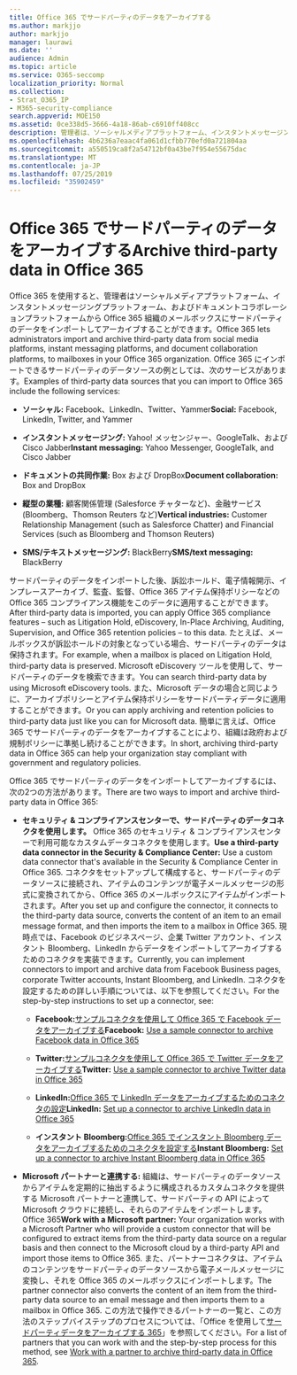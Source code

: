 ```yaml
---
title: Office 365 でサードパーティのデータをアーカイブする
ms.author: markjjo
author: markjjo
manager: laurawi
ms.date: ''
audience: Admin
ms.topic: article
ms.service: O365-seccomp
localization_priority: Normal
ms.collection:
- Strat_O365_IP
- M365-security-compliance
search.appverid: MOE150
ms.assetid: 0ce338d5-3666-4a18-86ab-c6910ff408cc
description: 管理者は、ソーシャルメディアプラットフォーム、インスタントメッセージングプラットフォーム、およびドキュメントコラボレーションプラットフォームから Office 365 組織のメールボックスにサードパーティのデータをインポートできます。 これにより、Office 365 で Facebook、Twitter、およびその他のサードパーティのデータソースからデータをアーカイブすることができます。 その後、サードパーティデータの Office 365 コンプライアンス機能 (法的情報保留、電子情報開示、インプレースアーカイブ、アイテム保持ポリシーなど) を使用して適用することができます。
ms.openlocfilehash: 4b6236a7eaac4fa061d1cfbb770efd0a721804aa
ms.sourcegitcommit: a550519ca8f2a54712bf0a43be7f954e55675dac
ms.translationtype: MT
ms.contentlocale: ja-JP
ms.lasthandoff: 07/25/2019
ms.locfileid: "35902459"
---
```

# <a name="archive-third-party-data-in-office-365"></a><span data-ttu-id="bcfde-105">Office 365 でサードパーティのデータをアーカイブする</span><span class="sxs-lookup"><span data-stu-id="bcfde-105">Archive third-party data in Office 365</span></span>

<span data-ttu-id="bcfde-106">Office 365 を使用すると、管理者はソーシャルメディアプラットフォーム、インスタントメッセージングプラットフォーム、およびドキュメントコラボレーションプラットフォームから Office 365 組織のメールボックスにサードパーティのデータをインポートしてアーカイブすることができます。</span><span class="sxs-lookup"><span data-stu-id="bcfde-106">Office 365 lets administrators import and archive third-party data from social media platforms, instant messaging platforms, and document collaboration platforms, to mailboxes in your Office 365 organization.</span></span> <span data-ttu-id="bcfde-107">Office 365 にインポートできるサードパーティのデータソースの例としては、次のサービスがあります。</span><span class="sxs-lookup"><span data-stu-id="bcfde-107">Examples of third-party data sources that you can import to Office 365 include the following services:</span></span> 
  
- <span data-ttu-id="bcfde-108">**ソーシャル:** Facebook、LinkedIn、Twitter、Yammer</span><span class="sxs-lookup"><span data-stu-id="bcfde-108">**Social:** Facebook, LinkedIn, Twitter, and Yammer</span></span> 
    
- <span data-ttu-id="bcfde-109">**インスタントメッセージング:** Yahoo! メッセンジャー、GoogleTalk、および Cisco Jabber</span><span class="sxs-lookup"><span data-stu-id="bcfde-109">**Instant messaging:** Yahoo Messenger, GoogleTalk, and Cisco Jabber</span></span> 
    
- <span data-ttu-id="bcfde-110">**ドキュメントの共同作業:** Box および DropBox</span><span class="sxs-lookup"><span data-stu-id="bcfde-110">**Document collaboration:** Box and DropBox</span></span> 
    
- <span data-ttu-id="bcfde-111">**縦型の業種:** 顧客関係管理 (Salesforce チャターなど)、金融サービス (Bloomberg、Thomson Reuters など)</span><span class="sxs-lookup"><span data-stu-id="bcfde-111">**Vertical industries:** Customer Relationship Management (such as Salesforce Chatter) and Financial Services (such as Bloomberg and Thomson Reuters)</span></span> 
    
- <span data-ttu-id="bcfde-112">**SMS/テキストメッセージング:** BlackBerry</span><span class="sxs-lookup"><span data-stu-id="bcfde-112">**SMS/text messaging:** BlackBerry</span></span> 
    
<span data-ttu-id="bcfde-113">サードパーティのデータをインポートした後、訴訟ホールド、電子情報開示、インプレースアーカイブ、監査、監督、Office 365 アイテム保持ポリシーなどの Office 365 コンプライアンス機能をこのデータに適用することができます。</span><span class="sxs-lookup"><span data-stu-id="bcfde-113">After third-party data is imported, you can apply Office 365 compliance features – such as Litigation Hold, eDiscovery, In-Place Archiving, Auditing, Supervision, and Office 365 retention policies – to this data.</span></span> <span data-ttu-id="bcfde-114">たとえば、メールボックスが訴訟ホールドの対象となっている場合、サードパーティのデータは保持されます。</span><span class="sxs-lookup"><span data-stu-id="bcfde-114">For example, when a mailbox is placed on Litigation Hold, third-party data is preserved.</span></span> <span data-ttu-id="bcfde-115">Microsoft eDiscovery ツールを使用して、サードパーティのデータを検索できます。</span><span class="sxs-lookup"><span data-stu-id="bcfde-115">You can search third-party data by using Microsoft eDiscovery tools.</span></span> <span data-ttu-id="bcfde-116">また、Microsoft データの場合と同じように、アーカイブポリシーとアイテム保持ポリシーをサードパーティデータに適用することができます。</span><span class="sxs-lookup"><span data-stu-id="bcfde-116">Or you can apply archiving and retention policies to third-party data just like you can for Microsoft data.</span></span> <span data-ttu-id="bcfde-117">簡単に言えば、Office 365 でサードパーティのデータをアーカイブすることにより、組織は政府および規制ポリシーに準拠し続けることができます。</span><span class="sxs-lookup"><span data-stu-id="bcfde-117">In short, archiving third-party data in Office 365 can help your organization stay compliant with government and regulatory policies.</span></span>

<span data-ttu-id="bcfde-118">Office 365 でサードパーティのデータをインポートしてアーカイブするには、次の2つの方法があります。</span><span class="sxs-lookup"><span data-stu-id="bcfde-118">There are two ways to import and archive third-party data in Office 365:</span></span>

- <span data-ttu-id="bcfde-119">**セキュリティ & コンプライアンスセンターで、サードパーティのデータコネクタを使用します。** Office 365 のセキュリティ & コンプライアンスセンターで利用可能なカスタムデータコネクタを使用します。</span><span class="sxs-lookup"><span data-stu-id="bcfde-119">**Use a third-party data connector in the Security & Compliance Center:** Use a custom data connector that's available in the Security & Compliance Center in Office 365.</span></span> <span data-ttu-id="bcfde-120">コネクタをセットアップして構成すると、サードパーティのデータソースに接続され、アイテムのコンテンツが電子メールメッセージの形式に変換されてから、Office 365 のメールボックスにアイテムがインポートされます。</span><span class="sxs-lookup"><span data-stu-id="bcfde-120">After you set up and configure the connector, it connects to the third-party data source, converts the content of an item to an email message format, and then imports the item to a mailbox in Office 365.</span></span> <span data-ttu-id="bcfde-121">現時点では、Facebook のビジネスページ、企業 Twitter アカウント、インスタント Bloomberg、LinkedIn からデータをインポートしてアーカイブするためのコネクタを実装できます。</span><span class="sxs-lookup"><span data-stu-id="bcfde-121">Currently, you can implement connectors to import and archive data from Facebook Business pages, corporate Twitter accounts, Instant Bloomberg, and LinkedIn.</span></span> <span data-ttu-id="bcfde-122">コネクタを設定するための詳しい手順については、以下を参照してください。</span><span class="sxs-lookup"><span data-stu-id="bcfde-122">For the step-by-step instructions to set up a connector, see:</span></span>
   
   - <span data-ttu-id="bcfde-123">**Facebook:**[サンプルコネクタを使用して Office 365 で Facebook データをアーカイブする](archive-facebook-data-with-sample-connector.md)</span><span class="sxs-lookup"><span data-stu-id="bcfde-123">**Facebook:** [Use a sample connector to archive Facebook data in Office 365](archive-facebook-data-with-sample-connector.md)</span></span>
  
   - <span data-ttu-id="bcfde-124">**Twitter:**[サンプルコネクタを使用して Office 365 で Twitter データをアーカイブする](archive-twitter-data-with-sample-connector.md)</span><span class="sxs-lookup"><span data-stu-id="bcfde-124">**Twitter:** [Use a sample connector to archive Twitter data in Office 365](archive-twitter-data-with-sample-connector.md)</span></span>
    
   - <span data-ttu-id="bcfde-125">**LinkedIn:**[Office 365 で LinkedIn データをアーカイブするためのコネクタの設定](archive-linkedin-data.md)</span><span class="sxs-lookup"><span data-stu-id="bcfde-125">**LinkedIn:** [Set up a connector to archive LinkedIn data in Office 365](archive-linkedin-data.md)</span></span>

   - <span data-ttu-id="bcfde-126">**インスタント Bloomberg:**[Office 365 でインスタント Bloomberg データをアーカイブするためのコネクタを設定する](archive-instant-bloomberg-data.md)</span><span class="sxs-lookup"><span data-stu-id="bcfde-126">**Instant Bloomberg:** [Set up a connector to archive Instant Bloomberg data in Office 365](archive-instant-bloomberg-data.md)</span></span>

- <span data-ttu-id="bcfde-127">**Microsoft パートナーと連携する:** 組織は、サードパーティのデータソースからアイテムを定期的に抽出するように構成されるカスタムコネクタを提供する Microsoft パートナーと連携して、サードパーティの API によって Microsoft クラウドに接続し、それらのアイテムをインポートします。Office 365</span><span class="sxs-lookup"><span data-stu-id="bcfde-127">**Work with a Microsoft partner:** Your organization works with a Microsoft Partner who will provide a custom connector that will be configured to extract items from the third-party data source on a regular basis and then connect to the Microsoft cloud by a third-party API and import those items to Office 365.</span></span> <span data-ttu-id="bcfde-128">また、パートナーコネクタは、アイテムのコンテンツをサードパーティのデータソースから電子メールメッセージに変換し、それを Office 365 のメールボックスにインポートします。</span><span class="sxs-lookup"><span data-stu-id="bcfde-128">The partner connector also converts the content of an item from the third-party data source to an email message and then imports them to a mailbox in Office 365.</span></span> <span data-ttu-id="bcfde-129">この方法で操作できるパートナーの一覧と、この方法のステップバイステップのプロセスについては、「Office を使用して[サードパーティデータをアーカイブする 365](work-with-partner-to-archive-third-party-data.md)」を参照してください。</span><span class="sxs-lookup"><span data-stu-id="bcfde-129">For a list of partners that you can work with and the step-by-step process for this method, see [Work with a partner to archive third-party data in Office 365](work-with-partner-to-archive-third-party-data.md).</span></span>
